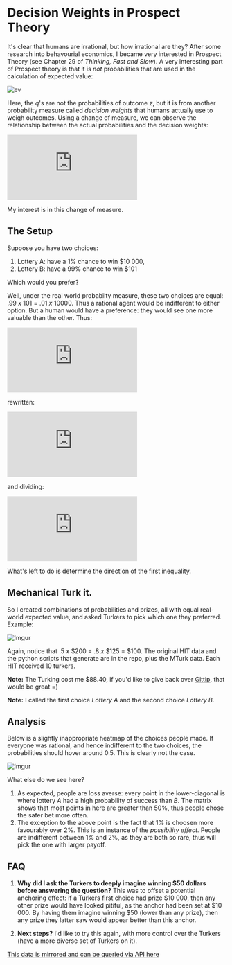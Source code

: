 Decision Weights in Prospect Theory
================


It's clear that humans are irrational, but how irrational are they? After some research into behavourial economics, I became very interested in Prospect Theory (see Chapter 29 of *Thinking, Fast and Slow*). A very interesting part of Prospect theory is that it is *not* probabilities that are used in the calculation of expected value: 

![ev](http://latex.codecogs.com/gif.latex?E^{\\mathbf{Q}}[&space;Z&space;]&space;=&space;\\sum_{z_i}&space;q_i&space;z_i)

Here, the *q*'s are not the probabilities of outcome *z*, but it is from another probability measure called *decision weights* that humans actually use to weigh outcomes. Using a change of measure, we can observe the relationship between the actual probabilities and the decision weights: 

![cmg](http://latex.codecogs.com/gif.latex?E%5E%7B%5Cmathbf%7BQ%7D%7D%5B%20Z%20%5D%20%3D%20E%5E%7B%5Cmathbf%7BP%7D%7D%5Cleft%5B%20Z%20%5Cfrac%7BdQ%7D%7BdP%7D%5Cright%5D%20%3D%20%5Csum_%7Bz%7D%20p_i%20%5Cleft%28%5Cfrac%7Bq_i%7D%7Bp_i%7D%20z%5Cright%29)

My interest is in this change of measure. 



## The Setup

Suppose you have two choices:

1. Lottery A: have a 1% chance to win $10 000, 
2. Lottery B: have a 99% chance to win $101


Which would you prefer?

Well, under the real world probabilty measure, these two choices are equal: .99 *x* 101 = .01 *x* 10000. Thus a rational agent would be indifferent to either option. But a human would have a preference: they would see one more valuable than the other. Thus:

![inq](http://latex.codecogs.com/gif.latex?E%5E%7B%5Cmathbf%7BP%7D%7D%5B%20Z_1%20%5D%20%3D%20E%5E%7B%5Cmathbf%7BP%7D%7D%5B%20Z_2%20%5D%2C%20%5C%3B%5C%3B%20E%5E%7B%5Cmathbf%7BQ%7D%7D%5B%20Z_1%20%5D%20%3E%20E%5E%7B%5Cmathbf%7BQ%7D%7D%5B%20Z_2%20%5D)

rewritten: 

![inq2](http://latex.codecogs.com/gif.latex?p_1Z_1%20%3D%20p_2Z_2%2C%20%5C%3B%5C%3B%20q_1Z_1%20%3E%20q_2Z_2)

and dividing:

![inq3](http://latex.codecogs.com/gif.latex?%5Cfrac%7Bq_1%7D%7Bp_1%7D%20%3E%20%5Cfrac%7Bq_2%7D%7Bp_2%7D%20%5C%5C%20%5CRightarrow%20%5Cfrac%7BdQ%7D%7BdP%7D%28p_1%29%20%3E%20%5Cfrac%7BdQ%7D%7BdP%7D%28p_2%29)

What's left to do is determine the direction of the first inequality. 

## Mechanical Turk it. 


So I created combinations of probabilities and prizes, all with equal real-world expected value, and asked Turkers to pick which one they preferred. Example:

![Imgur](http://i.imgur.com/KHePN5a.png)

Again, notice that .5 *x* $200 = .8 *x* $125 = $100. The original HIT data and the python scripts that generate are in the repo, plus the MTurk data. Each HIT received 10 turkers. 


**Note:** The Turking cost me $88.40, if you'd like to give back over [Gittip](https://www.gittip.com/CamDavidsonPilon/), that would be great =)
 
**Note:** I called the first choice *Lottery A* and the second choice *Lottery B*.
 
## Analysis

Below is a slightly inappropriate heatmap of the choices people made. If everyone was rational, and hence indifferent to the two choices, the probabilities should hover around 0.5. This is clearly not the case. 

![Imgur](http://i.imgur.com/poAzHxZ.png)
 
What else do we see here?

1. As expected, people are loss averse: every point in the lower-diagonal is where lottery *A* had a high probability of success than *B*. The matrix shows that most points in here are greater than 50%, thus people chose the safer bet more often. 
2. The exception to the above point is the fact that 1% is choosen more favourably over 2%. This is an instance of the *possibility effect*. People are indifferent between 1% and 2%, as they are both so rare, thus will pick the one with larger payoff. 


## FAQ

1. **Why did I ask the Turkers to deeply imagine winning $50 dollars before answering the question?** This was to offset a potential anchoring effect: if a Turkers first choice had prize $10 000, then any other prize would have looked pitiful, as the anchor had been set at $10 000. By having them imagine winning $50 (lower than any prize), then any prize they latter saw would appear better than this anchor. 
 
2. **Next steps?** I'd like to try this again, with more control over the Turkers (have a more diverse set of Turkers on it).


 [This data is mirrored and can be queried via API here](https://www.exversion.com/data/view/RABBVVQ0AQ5137Z)